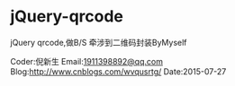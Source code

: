 # jQuery-qrcode
jQuery qrcode,做B/S 牵涉到二维码封装ByMyself

Coder:倪新生 Email:1911398892@qq.com Blog:http://www.cnblogs.com/wvqusrtg/ Date:2015-07-27